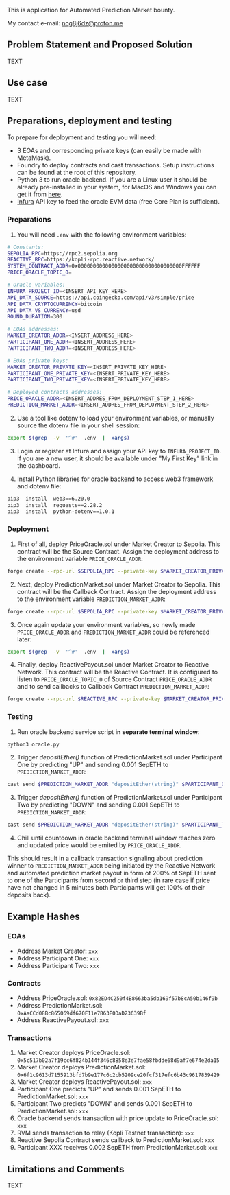 This is application for Automated Prediction Market bounty.

My contact e-mail: ncg8j6dz@proton.me

## Problem Statement and Proposed Solution

TEXT

## Use case

TEXT

## Preparations, deployment and testing

To prepare for deployment and testing you will need:
* 3 EOAs and corresponding private keys (can easily be made with MetaMask).
* Foundry to deploy contracts and cast transactions. Setup instructions can be found at the root of this repository.
* Python 3 to run oracle backend. If you are a Linux user it should be already pre-installed in your system, for MacOS and Windows you can get it from [here](https://www.python.org/downloads/).
* [Infura](https://app.infura.io/login) API key to feed the oracle EVM data (free Core Plan is sufficient).

### Preparations
1. You will need `.env` with the following environment variables:
```sh
# Constants:
SEPOLIA_RPC=https://rpc2.sepolia.org
REACTIVE_RPC=https://kopli-rpc.reactive.network/
SYSTEM_CONTRACT_ADDR=0x0000000000000000000000000000000000FFFFFF
PRICE_ORACLE_TOPIC_0=

# Oracle variables:
INFURA_PROJECT_ID=<INSERT_API_KEY_HERE>
API_DATA_SOURCE=https://api.coingecko.com/api/v3/simple/price
API_DATA_CRYPTOCURRENCY=bitcoin
API_DATA_VS_CURRENCY=usd
ROUND_DURATION=300

# EOAs addresses:
MARKET_CREATOR_ADDR=<INSERT_ADDRESS_HERE>
PARTICIPANT_ONE_ADDR=<INSERT_ADDRESS_HERE>
PARTICIPANT_TWO_ADDR=<INSERT_ADDRESS_HERE>

# EOAs private keys:
MARKET_CREATOR_PRIVATE_KEY=<INSERT_PRIVATE_KEY_HERE>
PARTICIPANT_ONE_PRIVATE_KEY=<INSERT_PRIVATE_KEY_HERE>
PARTICIPANT_TWO_PRIVATE_KEY=<INSERT_PRIVATE_KEY_HERE>

# Deployed contracts addresses:
PRICE_ORACLE_ADDR=<INSERT_ADDRES_FROM_DEPLOYMENT_STEP_1_HERE>
PREDICTION_MARKET_ADDR=<INSERT_ADDRES_FROM_DEPLOYMENT_STEP_2_HERE>
```

2. Use a tool like dotenv to load your environment variables, or manually source the dotenv file in your shell session:
```sh
export $(grep  -v  '^#'  .env  |  xargs)
```

3. Login or register at Infura and assign your API key to `INFURA_PROJECT_ID`. If you are a new user, it should be available under "My First Key" link in the dashboard.

4. Install Python libraries for oracle backend to access web3 framework and dotenv file:
```sh
pip3  install  web3==6.20.0
pip3  install  requests==2.28.2
pip3  install  python-dotenv==1.0.1
```

### Deployment

1. First of all, deploy PriceOracle.sol under Market Creator to Sepolia. This contract will be the Source Contract. Assign the deployment address to the environment variable `PRICE_ORACLE_ADDR`:
```sh
forge create --rpc-url $SEPOLIA_RPC --private-key $MARKET_CREATOR_PRIVATE_KEY src/demos/AutomatedPredictionMarket/PriceOracle.sol:PriceOracle
```

2. Next, deploy PredictionMarket.sol under Market Creator to Sepolia. This contract will be the Callback Contract. Assign the deployment address to the environment variable `PREDICTION_MARKET_ADDR`:
```sh
forge create --rpc-url $SEPOLIA_RPC --private-key $MARKET_CREATOR_PRIVATE_KEY src/demos/AutomatedPredictionMarket/PredictionMarket.sol:PredictionMarket
```

3. Once again update your environment variables, so newly made `PRICE_ORACLE_ADDR` and `PREDICTION_MARKET_ADDR` could be referenced later:
```sh
export $(grep  -v  '^#'  .env  |  xargs)
```

4. Finally, deploy ReactivePayout.sol under Market Creator to Reactive Network. This contract will be the Reactive Contract. It is configured to listen to `PRICE_ORACLE_TOPIC_0` of Source Contract `PRICE_ORACLE_ADDR` and to send callbacks to Callback Contract `PREDICTION_MARKET_ADDR`:

```sh
forge create --rpc-url $REACTIVE_RPC --private-key $MARKET_CREATOR_PRIVATE_KEY src/demos/AutomatedPredictionMarket/ReactivePayout.sol:ReactivePayout --constructor-args $SYSTEM_CONTRACT_ADDR $PRICE_ORACLE_ADDR $PRICE_ORACLE_TOPIC_0 $PREDICTION_MARKET_ADDR
```

### Testing

1. Run oracle backend service script **in separate terminal window**:
```sh
python3 oracle.py
```

2. Trigger *depositEther()* function of PredictionMarket.sol under Participant One by predicting "UP" and sending 0.001 SepETH to `PREDICTION_MARKET_ADDR`:
```sh
cast send $PREDICTION_MARKET_ADDR "depositEther(string)" $PARTICIPANT_ONE_ADDR UP --private-key $PARTICIPANT_ONE_PRIVATE_KEY --rpc-url $SEPOLIA_RPC
```

3. Trigger *depositEther()* function of PredictionMarket.sol under Participant Two by predicting "DOWN" and sending 0.001 SepETH to `PREDICTION_MARKET_ADDR`:
```sh
cast send $PREDICTION_MARKET_ADDR "depositEther(string)" $PARTICIPANT_TWO_ADDR DOWN --private-key $PARTICIPANT_TWO_PRIVATE_KEY --rpc-url $SEPOLIA_RPC
```

4. Chill until countdown in oracle backend terminal window reaches zero and updated price would be emited by `PRICE_ORACLE_ADDR`.

This should result in a callback transaction signaling about prediction winner to `PREDICTION_MARKET_ADDR` being initiated by the Reactive Network and automated prediction market payout in form of 200% of SepETH sent to one of the Participants from second or third step (in rare case if price have not changed in 5 minutes both Participants will get 100% of their deposits back).

## Example Hashes

### EOAs
* Address Market Creator: `xxx`
* Address Participant One: `xxx`
* Address Participant Two: `xxx`

### Contracts
* Address PriceOracle.sol: `0x82ED4C250f4B8663ba5db169f57b8cA50b146f9b`
* Address PredictionMarket.sol: `0xAaCCd08Bc865069df670F11e7B63F0DaD23639Bf`
* Address ReactivePayout.sol: `xxx`

### Transactions
1. Market Creator deploys PriceOracle.sol: `0x5c517b02a7f19cc6f824b144f346c8858e3e7fae58fbdde68d9af7e674e2da15`
2. Market Creator deploys PredictionMarket.sol: `0x6f1c9613d7155913bfd7b9e177c6c2cb5209ce20fcf317efc6b43c9617839429`
3. Market Creator deploys ReactivePayout.sol: `xxx`
4. Participant One predicts "UP" and sends 0.001 SepETH to PredictionMarket.sol: `xxx`
5. Participant Two predicts "DOWN" and sends 0.001 SepETH to PredictionMarket.sol: `xxx`
8. Oracle backend sends transaction with price update to PriceOracle.sol: `xxx`
9. RVM sends transaction to relay (Kopli Testnet transaction): `xxx`
10. Reactive Sepolia Contract sends callback to PredictionMarket.sol: `xxx`
11. Participant XXX receives 0.002 SepETH from PredictionMarket.sol: `xxx`

## Limitations and Comments

TEXT
